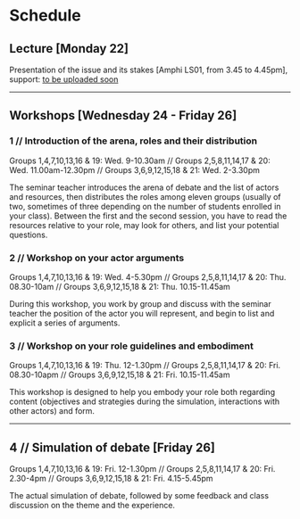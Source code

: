 # Schedule

## Lecture [Monday 22]

Presentation of the issue and its stakes [Amphi LS01, from 3.45 to 4.45pm], support: [to be uploaded soon]()

***

## Workshops [Wednesday 24 - Friday 26]

### 1 // Introduction of the arena, roles and their distribution
Groups 1,4,7,10,13,16 & 19: Wed. 9-10.30am // Groups 2,5,8,11,14,17 & 20: Wed. 11.00am-12.30pm // Groups 3,6,9,12,15,18 & 21: Wed. 2-3.30pm

The seminar teacher introduces the arena of debate and the list of actors and resources, then distributes the roles among eleven groups (usually of two, sometimes of three depending on the number of students enrolled in your class). Between the first and the second session, you have to read the resources relative to your role, may look for others, and list your potential questions.

### 2 // Workshop on your actor arguments
Groups 1,4,7,10,13,16 & 19: Wed. 4-5.30pm // Groups 2,5,8,11,14,17 & 20: Thu. 08.30-10am // Groups 3,6,9,12,15,18 & 21: Thu. 10.15-11.45am

During this workshop, you work by group and discuss with the seminar teacher the position of the actor you will represent, and begin to list and explicit a series of arguments.

### 3 // Workshop on your role guidelines and embodiment
Groups 1,4,7,10,13,16 & 19: Thu. 12-1.30pm // Groups 2,5,8,11,14,17 & 20: Fri. 08.30-10apm // Groups 3,6,9,12,15,18 & 21: Fri. 10.15-11.45am

This workshop is designed to help you embody your role both regarding content (objectives and strategies during the simulation, interactions with other actors) and form.

***

## 4 // Simulation of debate [Friday 26]
Groups 1,4,7,10,13,16 & 19: Fri. 12-1.30pm // Groups 2,5,8,11,14,17 & 20: Fri. 2.30-4pm // Groups 3,6,9,12,15,18 & 21: Fri. 4.15-5.45pm

The actual simulation of debate, followed by some feedback and class discussion on the theme and the experience.
